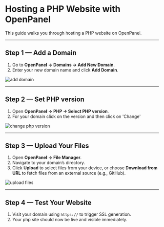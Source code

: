 # Hosting a PHP Website with OpenPanel

This guide walks you through hosting a PHP website on OpenPanel.

---

## Step 1 — Add a Domain

1. Go to **OpenPanel → Domains → Add New Domain**.
2. Enter your new domain name and click **Add Domain**.

![add domain](https://i.postimg.cc/qMTzYC1t/slika.png)

---

## Step 2 — Set PHP version

1. Open **OpenPanel → PHP → Select PHP version**.
2. For your domain click on the version and then click on 'Change'

![change php version](https://i.postimg.cc/Cwy4B9bL/slika.png)

---

## Step 3 — Upload Your Files

1. Open **OpenPanel → File Manager**.
2. Navigate to your domain’s directory.
3. Click **Upload** to select files from your device, or choose **Download from URL** to fetch files from an external source (e.g., GitHub).

![upload files](https://i.postimg.cc/c4xdw7Dc/slika.png)

---

## Step 4 — Test Your Website

1. Visit your domain using `https://` to trigger SSL generation.
2. Your php site should now be live and visible immediately.
